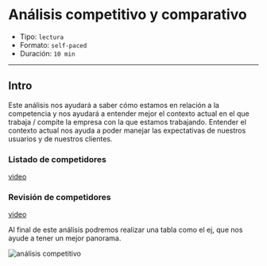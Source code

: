 # Análisis competitivo y comparativo

- Tipo: `lectura`
- Formato: `self-paced`
- Duración: `10 min`

***

## Intro 

Este análisis nos ayudará a saber cómo estamos en relación a la competencia y
nos ayudará a entender mejor el contexto actual en el que trabaja / compite
la empresa con la que estamos trabajando. Entender el contexto actual nos ayuda
a poder manejar las expectativas de nuestros usuarios y de nuestros clientes.

### Listado de competidores
 
[video](https://laboratoria-1.wistia.com/medias/mlv6jy6lm2)

### Revisión de competidores

[video](https://laboratoria-1.wistia.com/medias/wq71jjy6kb)

Al final de este análisis podremos realizar una tabla como el ej, que nos ayude
a tener un mejor panorama.

![análisis competitivo](https://lh6.googleusercontent.com/yrMUrO_YP0cqeqrAyNVZvU3ardIUVf6xgKuVQjLn0khOPTQL36U7RkbXw2MrViYL3YxDvx1uS95Yurbgor2t84ClTct9_LHWuV49K5pUWu48kNQLmyky-2YybJfU3bYzWhVGNIFrsSg)